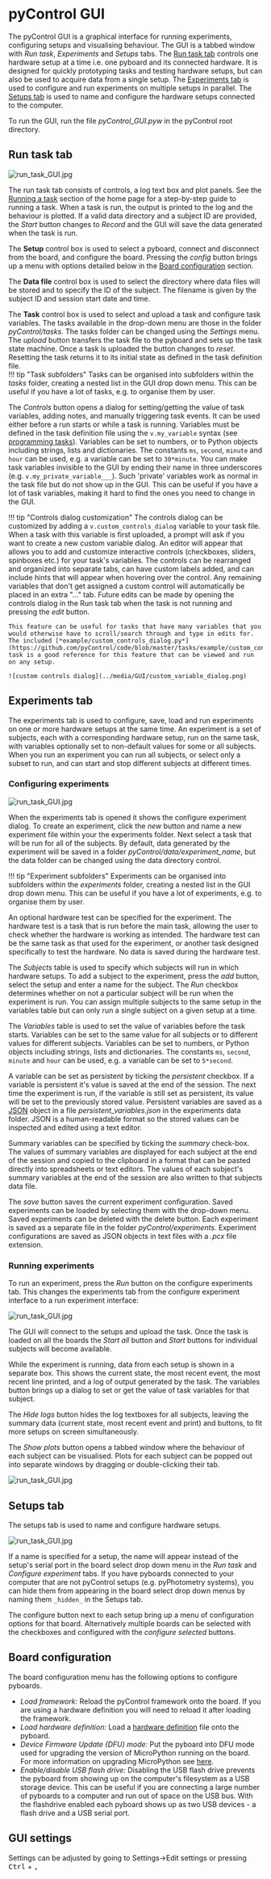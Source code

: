 # pyControl GUI

The pyControl GUI is a graphical interface for running experiments, configuring setups and visualising behaviour. The GUI is a tabbed window with *Run task*, *Experiments* and *Setups* tabs.  The [Run task tab](#run-task-tab) controls one hardware setup at a time i.e. one pyboard and its connected hardware.  It is designed for quickly prototyping tasks and testing hardware setups, but can also be used to acquire data from a single setup.  The [Experiments tab](#experiments-tab) is used to configure and run experiments on multiple setups in parallel.  The [Setups tab](#setups-tab) is used to name and configure the hardware setups connected to the computer.

To run the GUI, run the file *pyControl_GUI.pyw* in the pyControl root directory.

## Run task tab

![run_task_GUI.jpg](../media/GUI/run_task_tab.png)

The run task tab consists of controls, a log text box and plot panels.  See the [Running a task](../index.md#running-a-task) section of the home page for a step-by-step guide to running a task.  When a task is run, the output is printed to the log and the behaviour is plotted.  If a valid data directory and a subject ID are provided, the *Start* button changes to *Record* and the GUI will save the data generated when the task is run.

The **Setup** control box is used to select a pyboard, connect and disconnect from the board, and configure the board.  Pressing the *config* button brings up a menu with options detailed below in the [Board configuration](#board-configuration) section.

The **Data file** control box is used to select the directory where data files will be stored and to specify the ID of the subject.  The filename is given by the subject ID and session start date and time.

The **Task** control box is used to select and upload a task and configure task variables.  The tasks available in the drop-down menu are those in the folder *pyControl/tasks*.  The tasks folder can be changed using the *Settings* menu.  The *upload* button transfers the task file to the pyboard and sets up the task state machine.  Once a task is uploaded the button changes to *reset*.  Resetting the task returns it to its initial state as defined in the task definition file.  
!!! tip "Task subfolders"
    Tasks can be organised into subfolders within the *tasks* folder, creating a nested list in the GUI drop down menu. This can be useful if you have a lot of tasks, e.g. to organise them by user.

The *Controls* button opens a dialog for setting/getting the value of task variables, adding notes, and manually triggering task events.  It can be used either before a run starts or while a task is running.  Variables must be defined in the task definition file using the `v.my_variable` syntax (see [programming tasks](programming-tasks.md#variables)).  Variables can be set to numbers, or to Python objects including strings, lists and dictionaries.  The constants `ms`, `second`, `minute` and `hour` can be used, e.g. a variable can be set to `30*minute`. You can make task variables invisible to the GUI by ending their name in three underscores (e.g. `v.my_private_variable___`).  Such 'private' variables work as normal in the task file but do not show up in the GUI.  This can be useful if you have a lot of task variables, making it hard to find the ones you need to change in the GUI. 

<a name="controls-dialog"></a>
!!! tip "Controls dialog customization" 
    The controls dialog can be customized by adding a `v.custom_controls_dialog` variable to your task file. 
    When a task with this variable is first uploaded, a prompt will ask if you want to create a new custom variable dialog. 
    An editor will appear that allows you to add and customize interactive controls (checkboxes, sliders, spinboxes etc.) for your task's variables.
    The controls can be rearranged and organized into separate tabs, can have custom labels added, and can include hints that will appear when hovering over the control. 
    Any remaining variables that don't get assigned a custom control will automatically be placed in an extra "..." tab.
    Future edits can be made by opening the controls dialog in the Run task tab when the task is not running and pressing the *edit* button.

    This feature can be useful for tasks that have many variables that you would otherwise have to scroll/search through and type in edits for. The included [*example/custom_controls_dialog.py*](https://github.com/pyControl/code/blob/master/tasks/example/custom_controls_dialog.py) task is a good reference for this feature that can be viewed and run on any setup.
    
    ![custom controls dialog](../media/GUI/custom_variable_dialog.png)

## Experiments tab

The experiments tab is used to configure, save, load and run experiments on one or more hardware setups at the same time.  An experiment is a set of subjects, each with a corresponding hardware setup, run on the same task, with variables optionally set to non-default values for some or all subjects.  When you run an experiment you can run all subjects, or select only a subset to run, and can start and stop different subjects at different times.

### Configuring experiments

![run_task_GUI.jpg](../media/GUI/configure_experiment_tab.png)

When the experiments tab is opened it shows the configure experiment dialog.  To create an experiment, click the *new* button and name a new experiment file within your the experiments folder. Next select a task that will be run for all of the subjects.  By default, data generated by the experiment will be saved in a folder *pyControl/data/experiment_name*, but the data folder can be changed using the data directory control.

!!! tip "Experiment subfolders"
    Experiments can be organised into subfolders within the *experiments* folder, creating a nested list in the GUI drop down menu. This can be useful if you have a lot of experiments, e.g. to organise them by user.

An optional hardware test can be specified for the experiment.  The hardware test is a task that is run before the main task, allowing the user to check whether the hardware is working as intended.  The hardware test can be the same task as that used for the experiment, or another task designed specifically to test the hardware.  No data is saved during the hardware test.

The *Subjects* table is used to specify which subjects will run in which hardware setups.  To add a subject to the experiment, press the *add* button, select the setup and enter a name for the subject.  The *Run* checkbox determines whether on not a particular subject will be run when the experiment is run.  You can assign multiple subjects to the same setup in the variables table but can only run a single subject on a given setup at a time.

The *Variables* table is used to set the value of variables before the task starts.  Variables can be set to the same value for all subjects or to different values for different subjects. Variables can be set to numbers, or Python objects including strings, lists and dictionaries.  The constants `ms`, `second`, `minute` and `hour` can be used, e.g. a variable can be set to `5*second`.  

A variable can be set as persistent by ticking the *persistent* checkbox. If a variable is persistent it's value is saved at the end of the session. The next time the experiment is run, if the variable is still set as persistent, its value will be set to the previously stored value.  Persistent variables are saved as a [JSON](https://www.json.org/) object in a file *persistent_variables.json* in the experiments data folder. JSON is a human-readable format so the stored values can be inspected and edited using a text editor.

Summary variables can be specified by ticking the *summary* check-box. The values of summary variables are displayed for each subject at the end of the session and copied to the clipboard in a format that can be pasted directly into spreadsheets or text editors. The values of each subject's summary variables at the end of the session are also written to that subjects data file.

The *save* button saves the current experiment configuration.  Saved experiments can be loaded by selecting them with the drop-down menu. Saved experiments can be deleted with the delete button.  Each experiment is saved as a separate file in the folder *pyControl/experiments*.  Experiment configurations are saved as JSON objects in text files with a *.pcx* file extension.

### Running experiments

To run an experiment, press the *Run* button on the configure experiments tab.  This changes the experiments tab from the configure experiment interface to a run experiment interface:

![run_task_GUI.jpg](../media/GUI/run_experiment_tab.png)

The GUI will connect to the setups and upload the task. Once the task is loaded on all the boards the *Start all* button and *Start* buttons for individual subjects will become available.

While the experiment is running, data from each setup is shown in a separate box.  This shows the current state, the most recent event, the most recent line printed, and a log of output generated by the task. The variables button brings up a dialog to set or get the value of task variables for that subject.

The *Hide logs* button hides the log textboxes for all subjects, leaving the summary data (current state, most recent event and print) and buttons, to fit more setups on screen simultaneously.

The *Show plots* button opens a tabbed window where the behaviour of each subject can be visualised.  Plots for each subject can be popped out into separate windows by dragging or double-clicking their tab.

![run_task_GUI.jpg](../media/GUI/experiment_plots.png)

## Setups tab

The setups tab is used to name and configure hardware setups.

![run_task_GUI.jpg](../media/GUI/setups_tab.png)

If a name is specified for a setup, the name will appear instead of the setup's serial port in the board select drop down menu in the *Run task* and *Configure experiment* tabs.  If you have pyboards connected to your computer that are not pyControl setups (e.g. pyPhotometry systems), you can hide them from appearing in the board select drop down menus by naming them `_hidden_` in the Setups tab.

The configure button next to each setup bring up a menu of configuration options for that board.  Alternatively multiple boards can be selected with the checkboxes and configured with the *configure selected* buttons.

## Board configuration

The board configuration menu has the following options to configure pyboards.

- *Load framework:* Reload the pyControl framework onto the board. If you are using a hardware definition you will need to reload it after loading the framework.
- *Load hardware definition:* Load a [hardware definition](hardware.md#hardware-definitions) file onto the pyboard.
- *Device Firmware Update (DFU) mode:* Put the pyboard into DFU mode used for upgrading the version of MicroPython running on the board.  For more information on upgrading MicroPython see [here](http://micropython.org/download).
- *Enable/disable USB flash drive:* Disabling the USB flash drive prevents the pyboard from showing up on the computer's filesystem as a USB storage device. This can be useful if you are connecting a large number of pyboards to a computer and run out of space on the USB bus. With the flashdrive enabled each pyboard shows up as two USB devices - a flash drive and a USB serial port.

## GUI settings

Settings can be adjusted by going to Settings->Edit settings or pressing <kbd> Ctrl</kbd> + <kbd> , </kbd>
